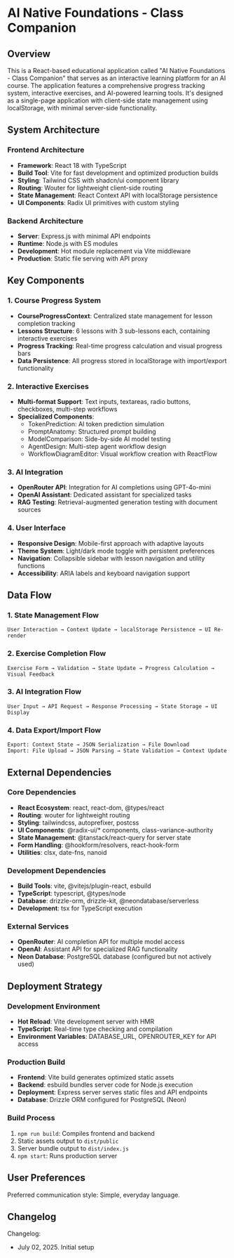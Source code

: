 # AI Native Foundations - Class Companion

## Overview

This is a React-based educational application called "AI Native Foundations - Class Companion" that serves as an interactive learning platform for an AI course. The application features a comprehensive progress tracking system, interactive exercises, and AI-powered learning tools. It's designed as a single-page application with client-side state management using localStorage, with minimal server-side functionality.

## System Architecture

### Frontend Architecture
- **Framework**: React 18 with TypeScript
- **Build Tool**: Vite for fast development and optimized production builds
- **Styling**: Tailwind CSS with shadcn/ui component library
- **Routing**: Wouter for lightweight client-side routing
- **State Management**: React Context API with localStorage persistence
- **UI Components**: Radix UI primitives with custom styling

### Backend Architecture
- **Server**: Express.js with minimal API endpoints
- **Runtime**: Node.js with ES modules
- **Development**: Hot module replacement via Vite middleware
- **Production**: Static file serving with API proxy

## Key Components

### 1. Course Progress System
- **CourseProgressContext**: Centralized state management for lesson completion tracking
- **Lessons Structure**: 6 lessons with 3 sub-lessons each, containing interactive exercises
- **Progress Tracking**: Real-time progress calculation and visual progress bars
- **Data Persistence**: All progress stored in localStorage with import/export functionality

### 2. Interactive Exercises
- **Multi-format Support**: Text inputs, textareas, radio buttons, checkboxes, multi-step workflows
- **Specialized Components**: 
  - TokenPrediction: AI token prediction simulation
  - PromptAnatomy: Structured prompt building
  - ModelComparison: Side-by-side AI model testing
  - AgentDesign: Multi-step agent workflow design
  - WorkflowDiagramEditor: Visual workflow creation with ReactFlow

### 3. AI Integration
- **OpenRouter API**: Integration for AI completions using GPT-4o-mini
- **OpenAI Assistant**: Dedicated assistant for specialized tasks
- **RAG Testing**: Retrieval-augmented generation testing with document sources

### 4. User Interface
- **Responsive Design**: Mobile-first approach with adaptive layouts
- **Theme System**: Light/dark mode toggle with persistent preferences
- **Navigation**: Collapsible sidebar with lesson navigation and utility functions
- **Accessibility**: ARIA labels and keyboard navigation support

## Data Flow

### 1. State Management Flow
```
User Interaction → Context Update → localStorage Persistence → UI Re-render
```

### 2. Exercise Completion Flow
```
Exercise Form → Validation → State Update → Progress Calculation → Visual Feedback
```

### 3. AI Integration Flow
```
User Input → API Request → Response Processing → State Storage → UI Display
```

### 4. Data Export/Import Flow
```
Export: Context State → JSON Serialization → File Download
Import: File Upload → JSON Parsing → State Validation → Context Update
```

## External Dependencies

### Core Dependencies
- **React Ecosystem**: react, react-dom, @types/react
- **Routing**: wouter for lightweight routing
- **Styling**: tailwindcss, autoprefixer, postcss
- **UI Components**: @radix-ui/* components, class-variance-authority
- **State Management**: @tanstack/react-query for server state
- **Form Handling**: @hookform/resolvers, react-hook-form
- **Utilities**: clsx, date-fns, nanoid

### Development Dependencies
- **Build Tools**: vite, @vitejs/plugin-react, esbuild
- **TypeScript**: typescript, @types/node
- **Database**: drizzle-orm, drizzle-kit, @neondatabase/serverless
- **Development**: tsx for TypeScript execution

### External Services
- **OpenRouter**: AI completion API for multiple model access
- **OpenAI**: Assistant API for specialized RAG functionality
- **Neon Database**: PostgreSQL database (configured but not actively used)

## Deployment Strategy

### Development Environment
- **Hot Reload**: Vite development server with HMR
- **TypeScript**: Real-time type checking and compilation
- **Environment Variables**: DATABASE_URL, OPENROUTER_KEY for API access

### Production Build
- **Frontend**: Vite build generates optimized static assets
- **Backend**: esbuild bundles server code for Node.js execution
- **Deployment**: Express server serves static files and API endpoints
- **Database**: Drizzle ORM configured for PostgreSQL (Neon)

### Build Process
1. `npm run build`: Compiles frontend and backend
2. Static assets output to `dist/public`
3. Server bundle output to `dist/index.js`
4. `npm start`: Runs production server

## User Preferences

Preferred communication style: Simple, everyday language.

## Changelog

Changelog:
- July 02, 2025. Initial setup